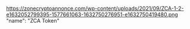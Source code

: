 https://zonecryptoannonce.com/wp-content/uploads/2021/09/ZCA-1-2-e1632052799395-1577661063-1632750276951-e1632750419480.png
"name": "ZCA Token"
